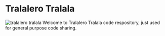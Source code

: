 # Tralalero Tralala
![tralalero tralala](https://github.com/user-attachments/assets/05c580be-4786-469b-9b67-ff284d3efb7a)
Welcome to Tralalero Tralala code respository, just used for general purpose code sharing.
